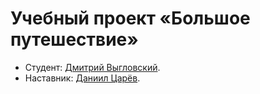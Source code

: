# Учебный проект «Большое путешествие»

* Студент: [Дмитрий Выгловский](https://up.htmlacademy.ru/ecmascript/12/user/1226749).
* Наставник: [Даниил Царёв](https://up.htmlacademy.ru/ecmascript/12/user/945835).
